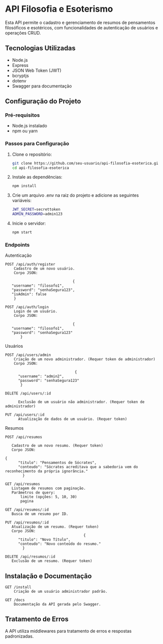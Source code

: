 # API Filosofia e Esoterismo

Esta API permite o cadastro e gerenciamento de resumos de pensamentos filosóficos e esotéricos, com funcionalidades de autenticação de usuários e operações CRUD.

## Tecnologias Utilizadas

- Node.js
- Express
- JSON Web Token (JWT)
- bcryptjs
- dotenv
- Swagger para documentação

## Configuração do Projeto

### Pré-requisitos

- Node.js instalado
- npm ou yarn

### Passos para Configuração

1. Clone o repositório:
   ```bash
   git clone https://github.com/seu-usuario/api-filosofia-esoterica.git
   cd api-filosofia-esoterica

2. Instale as dependências:
   ```bash
   npm install

3. Crie um arquivo .env na raiz do projeto e adicione as seguintes variáveis:
   ```bash
   JWT_SECRET=secrettoken
   ADMIN_PASSWORD=admin123

4. Inicie o servidor:
   ```bash
   npm start

### Endpoints
Autenticação

    POST /api/auth/register
        Cadastro de um novo usuário.
        Corpo JSON:
        
                                   {
       "username": "filosofo1",
       "password": "senhaSegura123",
       "isAdmin": false
        }

    POST /api/auth/login
        Login de um usuário.
        Corpo JSON:
        
                                   {
       "username": "filosofo1",
       "password": "senhaSegura123"
           }

Usuários

    POST /api/users/admin
        Criação de um novo administrador. (Requer token de administrador)
        Corpo JSON:

                                    {
          "username": "admin2",
          "password": "senhaSegura123"
           }

    DELETE /api/users/:id

          Exclusão de um usuário não administrador. (Requer token de administrador)

    PUT /api/users/:id
          Atualização de dados de um usuário. (Requer token)

Resumos

    POST /api/resumos
   
       Cadastro de um novo resumo. (Requer token)
       Corpo JSON:
                                                                                                 {
          "titulo": "Pensamentos de Sócrates",
          "conteudo": "Sócrates acreditava que a sabedoria vem do reconhecimento da própria ignorância."
            }

    GET /api/resumos
       Listagem de resumos com paginação.
       Parâmetros de query:
           limite (opções: 5, 10, 30)
           pagina

    GET /api/resumos/:id
       Busca de um resumo por ID.

    PUT /api/resumos/:id
       Atualização de um resumo. (Requer token)
       Corpo JSON:
                                        {
          "titulo": "Novo Título",
          "conteudo": "Novo conteúdo do resumo."
            }

    DELETE /api/resumos/:id
       Exclusão de um resumo. (Requer token)

## Instalação e Documentação

    GET /install
        Criação de um usuário administrador padrão.

    GET /docs
        Documentação da API gerada pelo Swagger.

## Tratamento de Erros
A API utiliza middlewares para tratamento de erros e respostas padronizadas.

